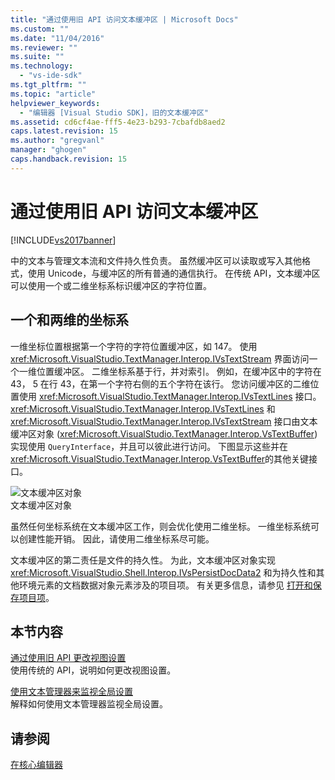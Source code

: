 ```yaml
---
title: "通过使用旧 API 访问文本缓冲区 | Microsoft Docs"
ms.custom: ""
ms.date: "11/04/2016"
ms.reviewer: ""
ms.suite: ""
ms.technology: 
  - "vs-ide-sdk"
ms.tgt_pltfrm: ""
ms.topic: "article"
helpviewer_keywords: 
  - "编辑器 [Visual Studio SDK]，旧的文本缓冲区"
ms.assetid: cd6cf4ae-fff5-4e23-b293-7cbafdb8aed2
caps.latest.revision: 15
ms.author: "gregvanl"
manager: "ghogen"
caps.handback.revision: 15
---
```

# 通过使用旧 API 访问文本缓冲区
[!INCLUDE[vs2017banner](../code-quality/includes/vs2017banner.md)]

中的文本与管理文本流和文件持久性负责。  虽然缓冲区可以读取或写入其他格式，使用 Unicode，与缓冲区的所有普通的通信执行。  在传统 API，文本缓冲区可以使用一个或二维坐标系标识缓冲区的字符位置。  
  
## 一个和两维的坐标系  
 一维坐标位置根据第一个字符的字符位置缓冲区，如 147。  使用 <xref:Microsoft.VisualStudio.TextManager.Interop.IVsTextStream> 界面访问一个一维位置缓冲区。  二维坐标系基于行，并对索引。  例如，在缓冲区中的字符在 43， 5 在行 43，在第一个字符右侧的五个字符在该行。  您访问缓冲区的二维位置使用 <xref:Microsoft.VisualStudio.TextManager.Interop.IVsTextLines> 接口。  <xref:Microsoft.VisualStudio.TextManager.Interop.IVsTextLines> 和 <xref:Microsoft.VisualStudio.TextManager.Interop.IVsTextStream> 接口由文本缓冲区对象 \(<xref:Microsoft.VisualStudio.TextManager.Interop.VsTextBuffer>\) 实现使用 `QueryInterface`，并且可以彼此进行访问。  下图显示这些并在 <xref:Microsoft.VisualStudio.TextManager.Interop.VsTextBuffer>的其他关键接口。  
  
 ![文本缓冲区对象](~/docs/extensibility/media/vstextbuffer.gif "vsTextBuffer")  
文本缓冲区对象  
  
 虽然任何坐标系统在文本缓冲区工作，则会优化使用二维坐标。  一维坐标系统可以创建性能开销。  因此，请使用二维坐标系尽可能。  
  
 文本缓冲区的第二责任是文件的持久性。  为此，文本缓冲区对象实现 <xref:Microsoft.VisualStudio.Shell.Interop.IVsPersistDocData2> 和为持久性和其他环境元素的文档数据对象元素涉及的项目项。  有关更多信息，请参见 [打开和保存项目项](../extensibility/internals/opening-and-saving-project-items.md)。  
  
## 本节内容  
 [通过使用旧 API 更改视图设置](../extensibility/changing-view-settings-by-using-the-legacy-api.md)  
 使用传统的 API，说明如何更改视图设置。  
  
 [使用文本管理器来监视全局设置](../extensibility/using-the-text-manager-to-monitor-global-settings.md)  
 解释如何使用文本管理器监视全局设置。  
  
## 请参阅  
 [在核心编辑器](../extensibility/inside-the-core-editor.md)